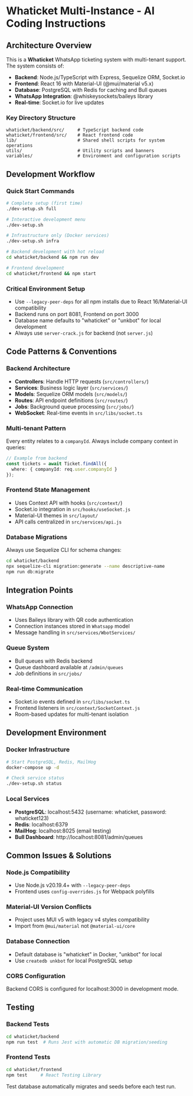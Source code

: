 # Whaticket Multi-Instance - AI Coding Instructions

## Architecture Overview

This is a **Whaticket** WhatsApp ticketing system with multi-tenant support. The system consists of:

- **Backend**: Node.js/TypeScript with Express, Sequelize ORM, Socket.io
- **Frontend**: React 16 with Material-UI (@mui/material v5.x)
- **Database**: PostgreSQL with Redis for caching and Bull queues
- **WhatsApp Integration**: @whiskeysockets/baileys library
- **Real-time**: Socket.io for live updates

### Key Directory Structure
```
whaticket/backend/src/     # TypeScript backend code
whaticket/frontend/src/    # React frontend code
lib/                       # Shared shell scripts for system operations
utils/                     # Utility scripts and banners
variables/                 # Environment and configuration scripts
```

## Development Workflow

### Quick Start Commands
```bash
# Complete setup (first time)
./dev-setup.sh full

# Interactive development menu
./dev-setup.sh

# Infrastructure only (Docker services)
./dev-setup.sh infra

# Backend development with hot reload
cd whaticket/backend && npm run dev

# Frontend development
cd whaticket/frontend && npm start
```

### Critical Environment Setup
- Use `--legacy-peer-deps` for all npm installs due to React 16/Material-UI compatibility
- Backend runs on port 8081, Frontend on port 3000
- Database name defaults to "whaticket" or "unkbot" for local development
- Always use `server-crack.js` for backend (not `server.js`)

## Code Patterns & Conventions

### Backend Architecture
- **Controllers**: Handle HTTP requests (`src/controllers/`)
- **Services**: Business logic layer (`src/services/`)
- **Models**: Sequelize ORM models (`src/models/`)
- **Routes**: API endpoint definitions (`src/routes/`)
- **Jobs**: Background queue processing (`src/jobs/`)
- **WebSocket**: Real-time events in `src/libs/socket.ts`

### Multi-tenant Pattern
Every entity relates to a `companyId`. Always include company context in queries:
```typescript
// Example from backend
const tickets = await Ticket.findAll({
  where: { companyId: req.user.companyId }
});
```

### Frontend State Management
- Uses Context API with hooks (`src/context/`)
- Socket.io integration in `src/hooks/useSocket.js`
- Material-UI themes in `src/layout/`
- API calls centralized in `src/services/api.js`

### Database Migrations
Always use Sequelize CLI for schema changes:
```bash
cd whaticket/backend
npx sequelize-cli migration:generate --name descriptive-name
npm run db:migrate
```

## Integration Points

### WhatsApp Connection
- Uses Baileys library with QR code authentication
- Connection instances stored in `Whatsapp` model
- Message handling in `src/services/WbotServices/`

### Queue System
- Bull queues with Redis backend
- Queue dashboard available at `/admin/queues`
- Job definitions in `src/jobs/`

### Real-time Communication
- Socket.io events defined in `src/libs/socket.ts`
- Frontend listeners in `src/context/SocketContext.js`
- Room-based updates for multi-tenant isolation

## Development Environment

### Docker Infrastructure
```bash
# Start PostgreSQL, Redis, MailHog
docker-compose up -d

# Check service status
./dev-setup.sh status
```

### Local Services
- **PostgreSQL**: localhost:5432 (username: whaticket, password: whaticket123)
- **Redis**: localhost:6379
- **MailHog**: localhost:8025 (email testing)
- **Bull Dashboard**: http://localhost:8081/admin/queues

## Common Issues & Solutions

### Node.js Compatibility
- Use Node.js v20.19.4+ with `--legacy-peer-deps`
- Frontend uses `config-overrides.js` for Webpack polyfills

### Material-UI Version Conflicts
- Project uses MUI v5 with legacy v4 styles compatibility
- Import from `@mui/material` not `@material-ui/core`

### Database Connection
- Default database is "whaticket" in Docker, "unkbot" for local
- Use `createdb unkbot` for local PostgreSQL setup

### CORS Configuration
Backend CORS is configured for localhost:3000 in development mode.

## Testing

### Backend Tests
```bash
cd whaticket/backend
npm run test  # Runs Jest with automatic DB migration/seeding
```

### Frontend Tests
```bash
cd whaticket/frontend
npm test     # React Testing Library
```

Test database automatically migrates and seeds before each test run.
